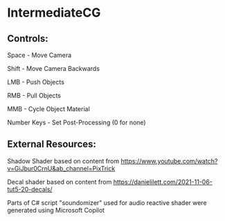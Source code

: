 # IntermediateCG
 
## Controls:

Space - Move Camera

Shift - Move Camera Backwards

LMB - Push Objects

RMB - Pull Objects

MMB - Cycle Object Material

Number Keys - Set Post-Processing (0 for none)



## External Resources:

Shadow Shader based on content from https://www.youtube.com/watch?v=GiJbur0CrnU&ab_channel=PixTrick

Decal shader based on content from https://danielilett.com/2021-11-06-tut5-20-decals/

Parts of C# script "soundomizer" used for audio reactive shader were generated using Microsoft Copilot
